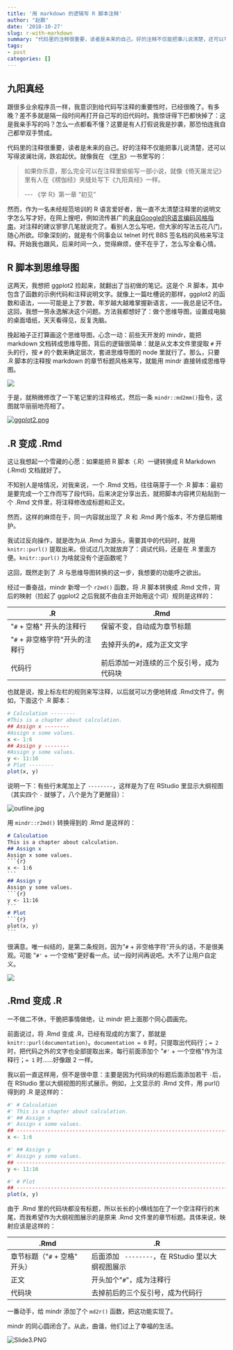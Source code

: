 ```yaml
---
title: '用 markdown 的逻辑写 R 脚本注释'
author: "赵鹏"
date: '2018-10-27'
slug: r-with-markdown
summary: "代码里的注释很重要，读者是未来的自己。好的注释不仅能把事儿说清楚，还可以写得波澜壮阔，跌宕起伏。"
tags:
- post
categories: []
---
```



## 九阳真经

跟很多业余程序员一样，我意识到给代码写注释的重要性时，已经很晚了。有多晚？差不多就是隔一段时间再打开自己写的旧代码时。我惊讶得下巴都快掉了：这是我亲手写的吗？怎么一点都看不懂？这要是有人打假说我是抄袭，那恐怕连我自己都举双手赞成。

代码里的注释很重要，读者是未来的自己。好的注释不仅能把事儿说清楚，还可以写得波澜壮阔，跌宕起伏。就像我在 《[学 R](https://xuer.pzhao.org)》一书里写的：

> 如果你乐意，那么完全可以在注释里偷偷写一部小说，就像《倚天屠龙记》里有人在《楞伽经》夹缝处写下《九阳真经》一样。
>
> --- 《学 R》第一章 “初见”

然而，作为一名未经规范培训的 R 语言爱好者，我一直不太清楚注释里的说明文字怎么写才好。在网上搜吧，例如流传甚广的[来自Google的R语言编码风格指南](https://nanx.me/rstyle/)，对注释的建议寥寥几笔就说完了。看别人怎么写吧，但大家的写法五花八门，随心所欲。印象深刻的，就是有个同事会以 telnet 时代 BBS 签名档的风格来写注释。开始我也跟风，后来时间一久，觉得麻烦，便不在乎了，怎么写全看心情。

## R 脚本到思维导图

这两天，我想把 ggplot2 捡起来，就翻出了当初做的笔记。这是个 .R  脚本，其中包含了函数的示例代码和注释说明文字。就像上一篇吐槽说的那样，ggplot2 的函数和语法，——可能是上了岁数，年岁越大越难掌握新语言，——我总是记不住。这回，我想一劳永逸解决这个问题。方法我都想好了：做个思维导图，设置成电脑的桌面墙纸，天天看得见，反复洗脑。

挽起袖子正打算画这个思维导图，心念一动：前些天开发的 mindr，能把 markdown 文档转成思维导图，背后的逻辑很简单：就是从文本文件里提取 `#` 开头的行，按 `#` 的个数来确定层次，套进思维导图的 node 里就行了。那么，只要 .R 脚本的注释按 markdown 的章节标题风格来写，就能用 mindr 直接转成思维导图。

![](https://github.com/pzhaonet/mindr/raw/master/showcase/mindr_concept1.png)

于是，就稍微修改了一下笔记里的注释格式，然后一条 `mindr::md2mm()`指令，这图就华丽丽地亮相了。

[![ggplot2.png](https://cdn.steemitimages.com/DQmPgyzj2sd7gWLQNKC8wgmCZsZtev2o93qH4tW84a6Aeai/ggplot2.png)](https://cdn.steemitimages.com/DQmPgyzj2sd7gWLQNKC8wgmCZsZtev2o93qH4tW84a6Aeai/ggplot2.png)

## .R 变成 .Rmd 

这让我想起一个雪藏的心愿：如果能把 R 脚本（.R）一键转换成 R Markdown (.Rmd) 文档就好了。

不知别人是啥情况，对我来说，一个 .Rmd 文档，往往萌芽于一个 .R 脚本：最初是要完成一个工作而写了段代码，后来决定分享出去，就把脚本内容拷贝粘贴到一个 .Rmd 文件里，将注释修改成标题和正文。

然而，这样的麻烦在于，同一内容就出现了 .R  和 .Rmd 两个版本，不方便后期维护。

我试过反向操作，就是改为从 .Rmd 为源头，需要其中的代码时，就用 `knitr::purl()` 提取出来。但试过几次就放弃了：调试代码，还是在 .R 里面方便。`knitr::purl()` 为啥就没有个逆函数呢？

这回，既然走到了 .R 与思维导图转换的这一步，我想要的功能呼之欲出。

经过一番奋战，mindr 新增一个 `r2md()` 函数，将 .R 脚本转换成 .Rmd 文件，背后的映射（捡起了 ggplot2 之后我就不由自主开始用这个词）规则是这样的：

| .R                             | .Rmd                                     |
| ------------------------------ | ---------------------------------------- |
| "`#` + 空格" 开头的注释行      | 保留不变，自动成为章节标题               |
| "`#` + 非空格字符"开头的注释行 | 去掉开头的`#`，成为正文文字              |
| 代码行                         | 前后添加一对连续的三个反引号，成为代码块 |

也就是说，按上标左栏的规则来写注释，以后就可以方便地转成 .Rmd文件了。例如，下面这个 .R 脚本：

```R
# Calculation --------
#This is a chapter about calculation.
## Assign x --------
#Assign x some values.
x <- 1:6
## Assign y --------
#Assign y some values.
y <- 11:16
# Plot --------
plot(x, y)
```

说明一下：有些行末尾加上了 `--------`，这样是为了在 RStudio 里显示大纲视图（其实四个 `-` 就够了，八个是为了更醒目）：

![outline.jpg](https://cdn.steemitimages.com/DQmaUZ5poerko6956f4j6FvEAmzo2GRdb231aQ8GxmpBKUD/outline.jpg)

用 `mindr::r2md()` 转换得到的 .Rmd 是这样的：

```markdown
# Calculation
This is a chapter about calculation.
## Assign x
Assign x some values.
​```{r}
x <- 1:6
​```
## Assign y
Assign y some values.
​```{r}
y <- 11:16
​```
# Plot
​```{r}
plot(x, y)
​```
```



很满意。唯一纠结的，是第二条规则，因为"`#` + 非空格字符"开头的话，不是很美观。可能 "`#'` + 一个空格"更好看一点。试一段时间再说吧。大不了让用户自定义。



![](https://github.com/pzhaonet/mindr/raw/master/showcase/mindr_concept2.png)

## .Rmd 变成 .R

一不做二不休，干脆把事情做绝，让 mindr 把上面那个同心圆画完。

前面说过，将 .Rmd 变成 .R，已经有现成的方案了，那就是 `knitr::purl(documentation)`。`documentation = 0` 时，只提取出代码行；`= 2` 时，把代码之外的文字也全部提取出来，每行前面添加个 "`#'` + 一个空格"作为注释行；`= 1` 时……好像跟 2 一样。

我以前一直这样用，但不是很中意：主要是因为代码块的标题后面添加若干 `-`后，在 RStudio 里以大纲视图的形式展示。例如，上文显示的 .Rmd 文件，用 purl() 得到的 .R 是这样的：

```r
#' # Calculation
#' This is a chapter about calculation.
#' ## Assign x
#' Assign x some values.
## ------------------------------------------------------------------------
x <- 1:6

#' ## Assign y
#' Assign y some values.
## ------------------------------------------------------------------------
y <- 11:16

#' # Plot
## ------------------------------------------------------------------------
plot(x, y)
```

由于 .Rmd 里的代码块都没有标题，所以长长的小横线加在了一个空注释行的末尾，而我希望作为大纲视图展示的是原来 .Rmd 文件里的章节标题。具体来说，映射应该是这样的：

| .Rmd                          | .R                                                |
| ----------------------------- | ------------------------------------------------- |
| 章节标题（"`#` + 空格" 开头） | 后面添加 ` --------`，在 RStudio 里以大纲视图展示 |
| 正文                          | 开头加个"`#`"，成为注释行                         |
| 代码块                        | 去掉前后的三个反引号，成为代码行                  |

一番动手，给 mindr 添加了个 `md2r()` 函数，把这功能实现了。

mindr 的同心圆闭合了。从此，曲谐，他们过上了幸福的生活。

![Slide3.PNG](https://cdn.steemitimages.com/DQmU2nbFeCQT9Pz1NNShzFEMvdZfGVuBWMg6SpaKmPhuxqB/Slide3.PNG)

